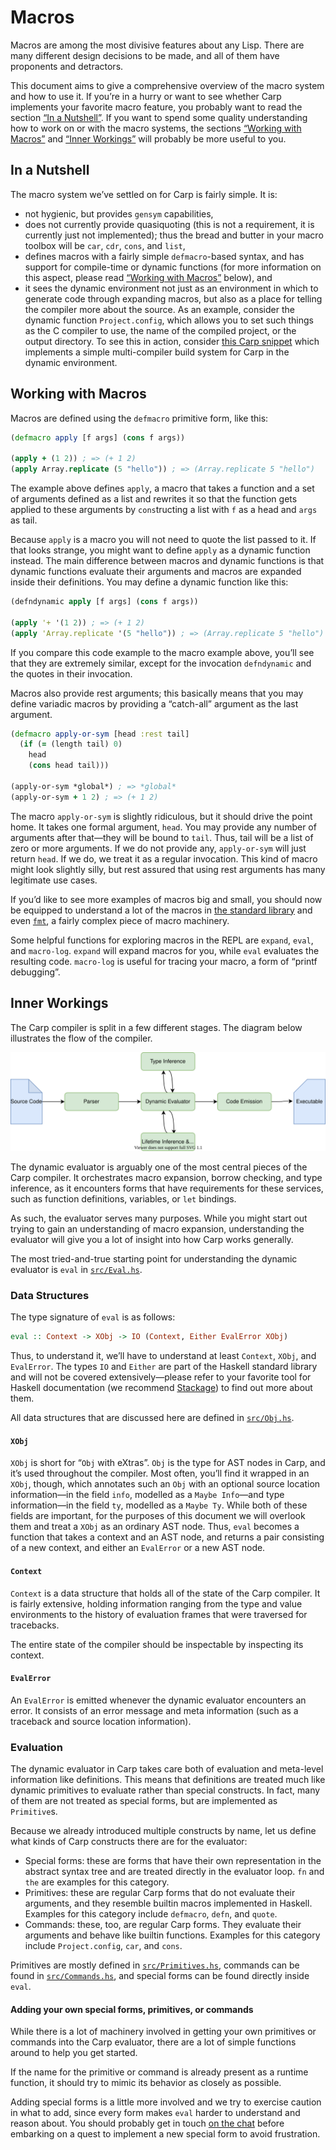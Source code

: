 # Macros

Macros are among the most divisive features about any Lisp. There are many
different design decisions to be made, and all of them have proponents and
detractors.

This document aims to give a comprehensive overview of the macro system and
how to use it. If you’re in a hurry or want to see whether Carp implements your
favorite macro feature, you probably want to read the section [“In a
Nutshell”](#in-a-nutshell). If you want to spend some quality understanding
how to work on or with the macro systems, the sections [“Working with
Macros”](#working-with-macros) and [“Inner Workings”](#inner-workings) will
probably be more useful to you.

## In a Nutshell

The macro system we’ve settled on for Carp is fairly simple. It is:

- not hygienic, but provides `gensym` capabilities,
- does not currently provide quasiquoting (this is not a requirement, it is
  currently just not implemented); thus the bread and butter in your macro
  toolbox will be `car`, `cdr`, `cons`, and `list`,
- defines macros with a fairly simple `defmacro`-based syntax, and has support
  for compile-time or dynamic functions (for more information on this aspect,
  please read [“Working with Macros”](#working-with-macros) below), and
- it sees the dynamic environment not just as an environment in which to
  generate code through expanding macros, but also as a place for telling the
  compiler more about the source. As an example, consider the dynamic function
  `Project.config`, which allows you to set such things as the C compiler to
  use, the name of the compiled project, or the output directory. To see this
  in action, consider [this Carp snippet](https://github.com/carpentry-org/snippets/blob/master/build_system.carp)
  which implements a simple multi-compiler build system for Carp in the dynamic
  environment.

## Working with Macros

Macros are defined using the `defmacro` primitive form, like this:

```clojure
(defmacro apply [f args] (cons f args))

(apply + (1 2)) ; => (+ 1 2)
(apply Array.replicate (5 "hello")) ; => (Array.replicate 5 "hello")
```

The example above defines `apply`, a macro that takes a function and a set of
arguments defined as a list and rewrites it so that the function gets applied
to these arguments by `cons`tructing a list with `f` as a head and `args` as
tail.

Because `apply` is a macro you will not need to quote the list passed to it. If
that looks strange, you might want to define `apply` as a dynamic function
instead. The main difference between macros and dynamic functions is that
dynamic functions evaluate their arguments and macros are expanded inside their
definitions. You may define a dynamic function like this:

```clojure
(defndynamic apply [f args] (cons f args))

(apply '+ '(1 2)) ; => (+ 1 2)
(apply 'Array.replicate '(5 "hello")) ; => (Array.replicate 5 "hello")
```

If you compare this code example to the macro example above, you’ll see that
they are extremely similar, except for the invocation `defndynamic` and the
quotes in their invocation.

Macros also provide rest arguments; this basically means that you may define
variadic macros by providing a “catch-all” argument as the last argument.

```clojure
(defmacro apply-or-sym [head :rest tail]
  (if (= (length tail) 0)
    head
    (cons head tail)))

(apply-or-sym *global*) ; => *global*
(apply-or-sym + 1 2) ; => (+ 1 2)
```

The macro `apply-or-sym` is slightly ridiculous, but it should drive the point
home. It takes one formal argument, `head`. You may provide any number of
arguments after that—they will be bound to `tail`. Thus, tail will be a list of
zero or more arguments. If we do not provide any, `apply-or-sym` will just
return `head`. If we do, we treat it as a regular invocation. This kind of
macro might look slightly silly, but rest assured that using rest arguments has
many legitimate use cases.

If you’d like to see more examples of macros big and small, you should now be
equipped to understand a lot of the macros in [the standard
library](/core/Macros.carp) and even [`fmt`](/core/Format.carp), a fairly
complex piece of macro machinery.

Some helpful functions for exploring macros in the REPL are `expand`, `eval`,
and `macro-log`. `expand` will expand macros for you, while `eval` evaluates
the resulting code. `macro-log` is useful for tracing your macro, a form of
“printf debugging”.

## Inner Workings

The Carp compiler is split in a few different stages. The diagram below
illustrates the flow of the compiler.

![The compiler passes](./compiler-passes.svg)

The dynamic evaluator is arguably one of the most central pieces of the Carp
compiler. It orchestrates macro expansion, borrow checking, and type inference,
as it encounters forms that have requirements for these services, such as
function definitions, variables, or `let` bindings.

As such, the evaluator serves many purposes. While you might start out trying
to gain an understanding of macro expansion, understanding the evaluator will
give you a lot of insight into how Carp works generally.

The most tried-and-true starting point for understanding the dynamic evaluator
is `eval` in [`src/Eval.hs`](/src/Eval.hs).

### Data Structures

The type signature of `eval` is as follows:

```haskell
eval :: Context -> XObj -> IO (Context, Either EvalError XObj)
```

Thus, to understand it, we’ll have to understand at least `Context`, `XObj`,
and `EvalError`. The types `IO` and `Either` are part of the Haskell standard
library and will not be covered extensively—please refer to your favorite
tool for Haskell documentation (we recommend [Stackage](https://stackage.org))
to find out more about them.

All data structures that are discussed here are defined in
[`src/Obj.hs`](/src/Eval.hs).

#### `XObj`

`XObj` is short for “`Obj` with eXtras”. `Obj` is the type for AST nodes in
Carp, and it’s used throughout the compiler. Most often, you’ll find it wrapped
in an `XObj`, though, which annotates such an `Obj` with an optional source
location information—in the field `info`, modelled as a `Maybe Info`—and
type information—in the field `ty`, modelled as a `Maybe Ty`. While both of
these fields are important, for the purposes of this document we will overlook
them and treat a `XObj` as an ordinary AST node. Thus, `eval` becomes a
function that takes a context and an AST node, and returns a pair consisting of
a new context, and either an `EvalError` or a new AST node.

#### `Context`

`Context` is a data structure that holds all of the state of the Carp compiler.
It is fairly extensive, holding information ranging from the type and value
environments to the history of evaluation frames that were traversed for
tracebacks.

The entire state of the compiler should be inspectable by inspecting its
context.

#### `EvalError`

An `EvalError` is emitted whenever the dynamic evaluator encounters an error.
It consists of an error message and meta information (such as a traceback and
source location information).

### Evaluation

The dynamic evaluator in Carp takes care both of evaluation and meta-level
information like definitions. This means that definitions are treated much like
dynamic primitives to evaluate rather than special constructs. In fact, many of
them are not treated as special forms, but are implemented as `Primitive`s.

Because we already introduced multiple constructs by name, let us define what
kinds of Carp constructs there are for the evaluator:

- Special forms: these are forms that have their own representation in the
  abstract syntax tree and are treated directly in the evaluator loop. `fn` and
  `the` are examples for this category.
- Primitives: these are regular Carp forms that do not evaluate their
  arguments, and they resemble builtin macros implemented in Haskell. Examples
  for this category include `defmacro`, `defn`, and `quote`.
- Commands: these, too, are regular Carp forms. They evaluate their arguments
  and behave like builtin functions. Examples for this category include
  `Project.config`, `car`, and `cons`.

Primitives are mostly defined in [`src/Primitives.hs`](/src/Primitives.hs),
commands can be found in [`src/Commands.hs`](/src/Commands.hs), and special
forms can be found directly inside `eval`.

#### Adding your own special forms, primitives, or commands

While there is a lot of machinery involved in getting your own primitives or
commands into the Carp evaluator, there are a lot of simple functions around to
help you get started.

If the name for the primitive or command is already present as a runtime
function, it should try to mimic its behavior as closely as possible.

Adding special forms is a little more involved and we try to exercise caution
in what to add, since every form makes `eval` harder to understand and reason
about. You should probably get in touch [on the
chat](https://gitter.im/carp-lang/carp) before embarking on a quest to
implement a new special form to avoid frustration.
